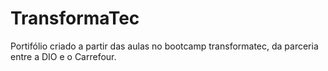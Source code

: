 # TransformaTec

Portifólio criado a partir das aulas no bootcamp transformatec, da parceria entre a DIO e o Carrefour.
